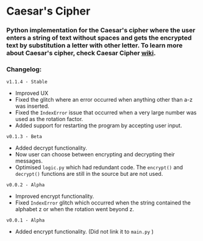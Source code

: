 # Caesar's Cipher

### Python implementation for the Caesar's cipher where the user enters a string of text without spaces and gets the encrypted text by substitution a letter with other letter. To learn more about Caesar's cipher, check Caesar Cipher [wiki](https://en.wikipedia.org/wiki/Caesar_cipher).

### Changelog:

`v1.1.4 - Stable`

- Improved UX
- Fixed the glitch where an error occurred when anything other than a-z was inserted.
- Fixed the `IndexError` issue that occurred when a very large number was used as the rotation factor.
- Added support for restarting the program by accepting user input.

`v0.1.3 - Beta`

- Added decrypt functionality.
- Now user can choose between encrypting and decrypting their messages.
- Optimised `logic.py` which had redundant code. The `encrypt()` and `decrypt()` functions are still in the source but
  are not used.

`v0.0.2 - Alpha`

- Improved encrypt functionality.
- Fixed `IndexError` glitch which occurred when the string contained the alphabet z or when the rotation went beyond z.

`v0.0.1 - Alpha`

- Added encrypt functionality. (Did not link it to `main.py` )
